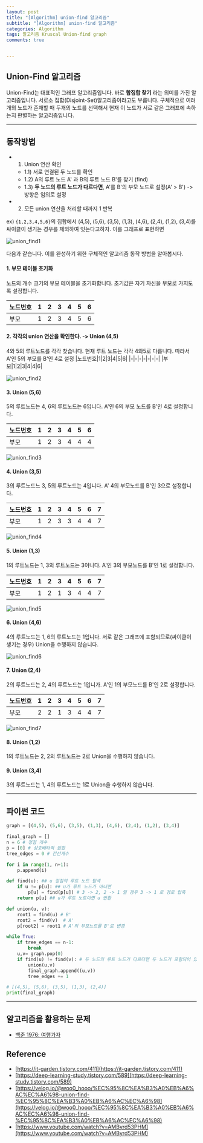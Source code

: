 ```yaml
---  
layout: post  
title: "[Algorithm] union-find 알고리즘"  
subtitle: "[Algorithm] union-find 알고리즘"  
categories: Algorithm
tags: 알고리즘 Kruscal Union-find graph
comments: true  


---  
```

## Union-Find 알고리즘

Union-Find는 대표적인 그래프 알고리즘입니다. 바로 **합집합 찾기** 라는 의미를 가진 알고리즘입니다. 서로소 집합(Disjoint-Set)알고리즘이라고도 부릅니다. 구체적으로 여러개의 노드가 존재할 때 두개의 노드를 선택해서 현재 이 노드가 서로 같은 그래프에 속하는지 판별하는 알고리즘입니다.

---

## 동작방법

- 1) Union 연산 확인
  - 1.1) 서로 연결된 두 노드를 확인
  - 1.2) A의 루트 노드 A' 과 B의 루트 노드 B'를 찾기 (find)
  - 1.3) **두 노드의 루트 노드가 다르다면**, A'를 B'의 부모 노드로 설정(A' > B') -> 방향은 임의로 설정

- 2) 모든 union 연산을 처리할 때까지 1 반복

ex) `{1,2,3,4,5,6}`의 집합에서 (4,5), (5,6), (3,5), (1,3), (4,6), (2,4), (1,2), (3,4)를 싸이클이 생기는 경우를 제외하여 잇는다고하자. 이를 그래프로 표현하면

![union_find1](https://yunsikus.github.io/assets/img/post_img/union_find1.jpg)

다음과 같습니다. 이를 완성하기 위한 구체적인 알고리즘 동작 방법을 알아봅시다.

#### 1. 부모 테이블 초기화
노드의 개수 크기의 부모 테이블을 초기화합니다. 초기값은 자기 자신을 부모로 가지도록 설정합니다.

|노드번호|1|2|3|4|5|6|
|-|-|-|-|-|-|-|
|부모|1|2|3|4|5|6|

#### 2. 각각의 union 연산을 확인한다. -> Union (4,5)
4와 5의 루트노드를 각각 찾습니다. 현재 루트 노드는 각각 4와5로 다릅니다. 따라서 A'인 5의 부모를 B'인 4로 설정
|노드번호|1|2|3|4|5|6|
|-|-|-|-|-|-|-|
|부모|1|2|3|4|4|6|

![union_find2](https://yunsikus.github.io/assets/img/post_img/union_find2.jpg)

#### 3. Union (5,6)
5의 루트노드는 4, 6의 루트노드는 6입니다. A'인 6의 부모 노드를 B'인 4로 설정합니다.

|노드번호|1|2|3|4|5|6|
|-|-|-|-|-|-|-|
|부모|1|2|3|4|4|4|

![union_find3](https://yunsikus.github.io/assets/img/post_img/union_find3.jpg)

#### 4. Union (3,5)
3의 루트노드느 3, 5의 루트노드는 4입니다. A' 4의 부모노드를 B'인 3으로 설정합니다.

|노드번호|1|2|3|4|5|6|7|
|-|-|-|-|-|-|-|-|
|부모|1|2|3|3|4|4|7|

![union_find4](https://yunsikus.github.io/assets/img/post_img/union_find4.jpg)

#### 5. Union (1,3)

1의 루트노드는 1, 3의 루트노드는 3이니다. A'인 3의 부모노드를 B'인 1로 설정합니다.

|노드번호|1|2|3|4|5|6|7|
|-|-|-|-|-|-|-|-|
|부모|1|2|1|3|4|4|7|

![union_find5](https://yunsikus.github.io/assets/img/post_img/union_find5.jpg)

#### 6. Union (4,6)

4의 루트노드는 1, 6의 루트노드는 1입니다. 서로 같은 그래프에 포함되므로(싸이클이 생기는 경우) Union을 수행하지 않습니다.

![union_find6](https://yunsikus.github.io/assets/img/post_img/union_find6.jpg)


#### 7. Union (2,4)
2의 루트노드는 2, 4의 루트노드는 1입니가. A'인 1의 부모노드를 B'인 2로 설정합니다.

|노드번호|1|2|3|4|5|6|7|
|-|-|-|-|-|-|-|-|
|부모|2|2|1|3|4|4|7|

![union_find7](https://yunsikus.github.io/assets/img/post_img/union_find7.jpg)

#### 8. Union (1,2)
1의 루트노드는 2, 2의 루트노드는 2로 Union을 수행하지 않습니다.

#### 9. Union (3,4)
3의 루트노드는 1, 4의 루트노드는 1로 Union을 수행하지 않습니다.

---

## 파이썬 코드

```python
graph = [(4,5), (5,6), (3,5), (1,3), (4,6), (2,4), (1,2), (3,4)]

final_graph = []
n = 6 # 정점 개수
p = [0] # 상호배타적 집합
tree_edges = 0 # 간선개수

for i in range(1, n+1):
    p.append(i)

def find(u): ## u 정점의 루트 노드 탐색
    if u != p[u]: ## u가 루트 노드가 아니면
        p[u] = find(p[u]) # 3 -> 2, 2 -> 1 일 경우 3 -> 1 로 경로 압축
    return p[u] ## u가 루트 노트이면 u 반환

def union(u, v):
    root1 = find(u) # B'
    root2 = find(v)  # A'
    p[root2] = root1 # A'의 부모느드를 B'로 변경

while True:
    if tree_edges == n-1:
        break
    u,v= graph.pop(0)
    if find(u) != find(v): # 두 노드의 루트 노드가 다르다면 두 노드가 포함되어 있는 집합을 하나로 결합
        union(u,v)
        final_graph.append((u,v))
        tree_edges += 1

# [(4,5), (5,6), (3,5), (1,3), (2,4)]
print(final_graph)
```
---

## 알고리즘을 활용하는 문제

- [백준 1976: 여행가자](https://yunsikus.github.io/algorithm/2021/06/12/1976_%EC%97%AC%ED%96%89%EA%B0%80%EC%9E%90/)

## Reference

- [https://it-garden.tistory.com/411](https://it-garden.tistory.com/411)
- [https://deep-learning-study.tistory.com/589](https://deep-learning-study.tistory.com/589)
- [https://velog.io/@woo0_hooo/%EC%95%8C%EA%B3%A0%EB%A6%AC%EC%A6%98-union-find-%EC%95%8C%EA%B3%A0%EB%A6%AC%EC%A6%98](https://velog.io/@woo0_hooo/%EC%95%8C%EA%B3%A0%EB%A6%AC%EC%A6%98-union-find-%EC%95%8C%EA%B3%A0%EB%A6%AC%EC%A6%98)
- [https://www.youtube.com/watch?v=AMByrd53PHM](https://www.youtube.com/watch?v=AMByrd53PHM)
